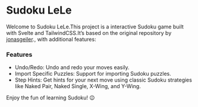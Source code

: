 # Sudoku LeLe

Welcome to Sudoku LeLe.This project is a interactive Sudoku game built with Svelte and TailwindCSS.It’s based on the original repository by [jonasgeiler](https://github.com/jonasgeiler/sudoku)., with additional features:

### Features

 
 - Undo/Redo: Undo and redo your moves easily.
 - Import Specific Puzzles: Support for importing Sudoku puzzles.
 - Step Hints: Get hints for your next move using classic Sudoku strategies like Naked Pair, Naked Single, X-Wing, and Y-Wing.

Enjoy the fun of learning Sudoku! 😉

